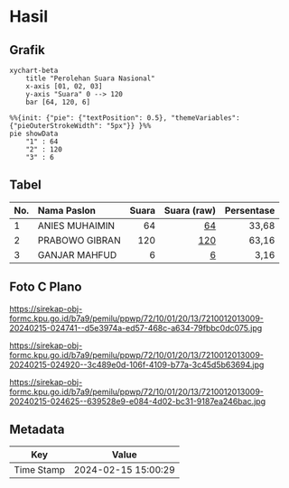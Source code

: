 # Hasil

## Grafik

```mermaid
xychart-beta
    title "Perolehan Suara Nasional"
    x-axis [01, 02, 03]
    y-axis "Suara" 0 --> 120
    bar [64, 120, 6]
```

```mermaid
%%{init: {"pie": {"textPosition": 0.5}, "themeVariables": {"pieOuterStrokeWidth": "5px"}} }%%
pie showData
    "1" : 64
    "2" : 120
    "3" : 6
```

## Tabel

| No. | Nama Paslon    | Suara | Suara (raw) | Persentase |
|:--- |:-------------- | -----:| -----------:| ----------:|
| 1   | ANIES MUHAIMIN | 64    | [64][p-1]   | 33,68      |
| 2   | PRABOWO GIBRAN | 120   | [120][p-2]  | 63,16      |
| 3   | GANJAR MAHFUD  | 6     | [6][p-3]    | 3,16       |


[p-1]: https://github.com/gigit-pemilu/pemilu-2024/blob/main/pilpres/hitung-suara/sub/72-sulawesi-tengah/sub/10-sigi/sub/01-sigi-biromaru/sub/2013-mpanau/sub/009-tps/sub/paslon-1.txt
[p-2]: https://github.com/gigit-pemilu/pemilu-2024/blob/main/pilpres/hitung-suara/sub/72-sulawesi-tengah/sub/10-sigi/sub/01-sigi-biromaru/sub/2013-mpanau/sub/009-tps/sub/paslon-2.txt
[p-3]: https://github.com/gigit-pemilu/pemilu-2024/blob/main/pilpres/hitung-suara/sub/72-sulawesi-tengah/sub/10-sigi/sub/01-sigi-biromaru/sub/2013-mpanau/sub/009-tps/sub/paslon-3.txt

## Foto C Plano

https://sirekap-obj-formc.kpu.go.id/b7a9/pemilu/ppwp/72/10/01/20/13/7210012013009-20240215-024741--d5e3974a-ed57-468c-a634-79fbbc0dc075.jpg

https://sirekap-obj-formc.kpu.go.id/b7a9/pemilu/ppwp/72/10/01/20/13/7210012013009-20240215-024920--3c489e0d-106f-4109-b77a-3c45d5b63694.jpg

https://sirekap-obj-formc.kpu.go.id/b7a9/pemilu/ppwp/72/10/01/20/13/7210012013009-20240215-024625--639528e9-e084-4d02-bc31-9187ea246bac.jpg


## Metadata

| Key        | Value               |
| ---------- | ------------------- |
| Time Stamp | 2024-02-15 15:00:29 |



